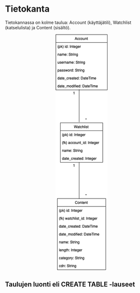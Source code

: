 # Tietokanta

Tietokannassa on kolme taulua: Account (käyttäjätili), Watchlist (katselulista) ja Content (sisältö).

<p align="center"><img src="https://github.com/skoskipaa/Katselulista/blob/master/documentation/pictures/database.png"></p>

## Taulujen luonti eli CREATE TABLE -lauseet

